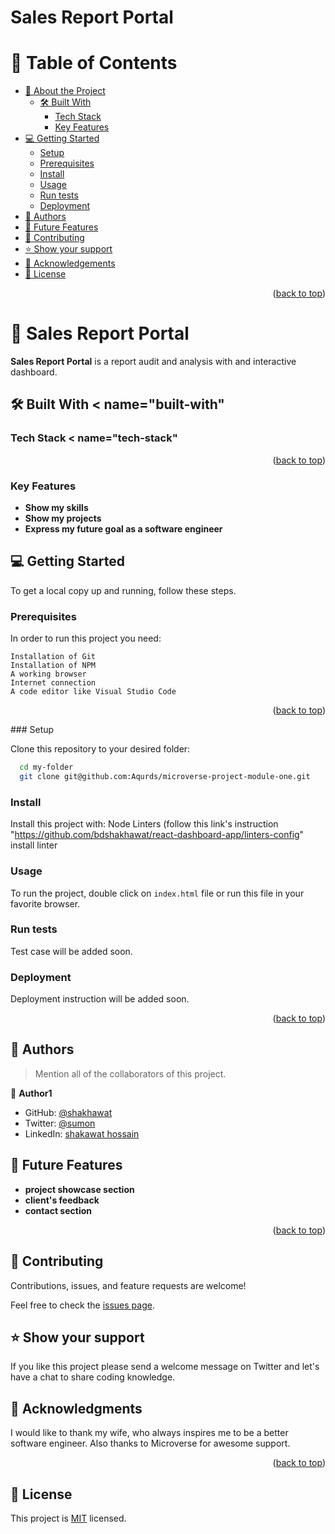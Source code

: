 
# Sales Report Portal



# 📗 Table of Contents

- [📖 About the Project](#about-project)
  - [🛠 Built With](#built-with)
    - [Tech Stack](#tech-stack)
    - [Key Features](#key-features)
- [💻 Getting Started](#getting-started)
  - [Setup](#setup)
  - [Prerequisites](#prerequisites)
  - [Install](#install)
  - [Usage](#usage)
  - [Run tests](#run-tests)
  - [Deployment](#deployment)
- [👥 Authors](#authors)
- [🔭 Future Features](#future-features)
- [🤝 Contributing](#contributing)
- [⭐️ Show your support](#support)
- [🙏 Acknowledgements](#acknowledgements)
- [📝 License](#license)

<p align="right">(<a href="#readme-top">back to top</a>)</p>

# 📖 Sales Report Portal


**Sales Report Portal** is a report audit and analysis with and interactive dashboard.

## 🛠 Built With < name="built-with"

### Tech Stack < name="tech-stack"


<p align="right">(<a href="#readme-top">back to top</a>)</p>

### Key Features 

- **Show my skills**
- **Show my projects**
- **Express my future goal as a software engineer**





## 💻 Getting Started 

To get a local copy up and running, follow these steps.

### Prerequisites

In order to run this project you need:


 
    Installation of Git
    Installation of NPM
    A working browser
    Internet connection
    A code editor like Visual Studio Code
  
<p align="right">(<a href="#readme-top">back to top</a>)</p>
### Setup

Clone this repository to your desired folder:


```sh
  cd my-folder
  git clone git@github.com:Aqurds/microverse-project-module-one.git
```

### Install

Install this project with:
Node
  Linters (follow this link's instruction "https://github.com/bdshakhawat/react-dashboard-app/linters-config" install linter


### Usage

To run the project, double click on ```index.html``` file or run this file in your favorite browser.


### Run tests

Test case will be added soon.

### Deployment

Deployment instruction will be added soon.

<p align="right">(<a href="#readme-top">back to top</a>)</p>




## 👥 Authors <a name="authors"></a>

> Mention all of the collaborators of this project.

👤 **Author1**

- GitHub: [@shakhawat](https://github.com/bdshakhawat)
- Twitter: [@sumon](https://twitter.com/forexsumon)
- LinkedIn: [shakawat hossain](https://www.linkedin.com/in/shakawat-hossain-04380130/)




## 🔭 Future Features 

- **project showcase section**
- **client's feedback**
- **contact section**



<p align="right">(<a href="#readme-top">back to top</a>)</p>

## 🤝 Contributing <a name="contributing"></a>

Contributions, issues, and feature requests are welcome!

Feel free to check the [issues page](../../issues/).





## ⭐️ Show your support <a name="support"></a>

If you like this project please send a welcome message on Twitter and let's have a chat to share coding knowledge.





## 🙏 Acknowledgments <a name="acknowledgements"></a>

I would like to thank my wife, who always inspires me to be a better software engineer. Also thanks to Microverse for awesome support.

<p align="right">(<a href="#readme-top">back to top</a>)</p>

## 📝 License <a name="license"></a>

This project is [MIT](./LICENSE) licensed.


